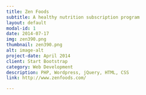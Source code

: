 ```yaml
---
title: Zen Foods
subtitle: A healthy nutrition subscription program
layout: default
modal-id: 1
date: 2014-07-17
img: zen390.png
thumbnail: zen390.png
alt: image-alt
project-date: April 2014
client: Start Bootstrap
category: Web Development
description: PHP, Wordpress, jQuery, HTML, CSS
link: http://www.zenfoods.com/

---
```

